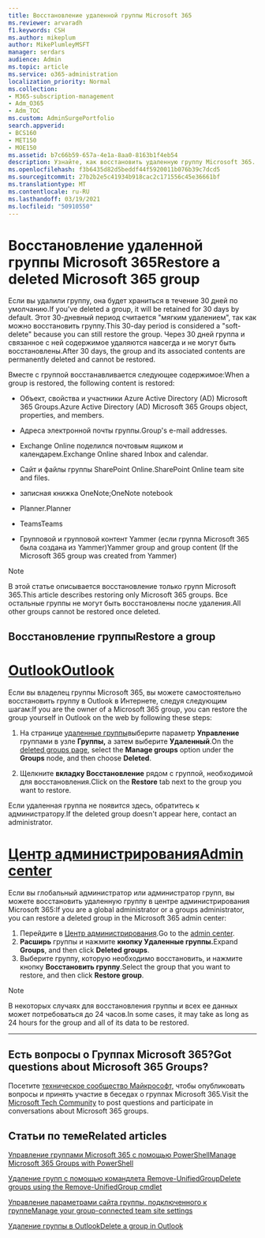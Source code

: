 ```yaml
---
title: Восстановление удаленной группы Microsoft 365
ms.reviewer: arvaradh
f1.keywords: CSH
ms.author: mikeplum
author: MikePlumleyMSFT
manager: serdars
audience: Admin
ms.topic: article
ms.service: o365-administration
localization_priority: Normal
ms.collection:
- M365-subscription-management
- Adm_O365
- Adm_TOC
ms.custom: AdminSurgePortfolio
search.appverid:
- BCS160
- MET150
- MOE150
ms.assetid: b7c66b59-657a-4e1a-8aa0-8163b1f4eb54
description: Узнайте, как восстановить удаленную группу Microsoft 365.
ms.openlocfilehash: f3b6435d82d5beddf44f5920011b076b39c7dcd5
ms.sourcegitcommit: 27b2b2e5c41934b918cac2c171556c45e36661bf
ms.translationtype: MT
ms.contentlocale: ru-RU
ms.lasthandoff: 03/19/2021
ms.locfileid: "50910550"
---
```

# <a name="restore-a-deleted-microsoft-365-group"></a><span data-ttu-id="9d5c8-103">Восстановление удаленной группы Microsoft 365</span><span class="sxs-lookup"><span data-stu-id="9d5c8-103">Restore a deleted Microsoft 365 group</span></span>

<span data-ttu-id="9d5c8-104">Если вы удалили группу, она будет храниться в течение 30 дней по умолчанию.</span><span class="sxs-lookup"><span data-stu-id="9d5c8-104">If you've deleted a group, it will be retained for 30 days by default.</span></span> <span data-ttu-id="9d5c8-105">Этот 30-дневный период считается "мягким удалением", так как можно восстановить группу.</span><span class="sxs-lookup"><span data-stu-id="9d5c8-105">This 30-day period is considered a "soft-delete" because you can still restore the group.</span></span> <span data-ttu-id="9d5c8-106">Через 30 дней группа и связанное с ней содержимое удаляются навсегда и не могут быть восстановлены.</span><span class="sxs-lookup"><span data-stu-id="9d5c8-106">After 30 days, the group and its associated contents are permanently deleted and cannot be restored.</span></span>

<span data-ttu-id="9d5c8-107">Вместе с группой восстанавливается следующее содержимое:</span><span class="sxs-lookup"><span data-stu-id="9d5c8-107">When a group is restored, the following content is restored:</span></span>
  
- <span data-ttu-id="9d5c8-108">Объект, свойства и участники Azure Active Directory (AD) Microsoft 365 Groups.</span><span class="sxs-lookup"><span data-stu-id="9d5c8-108">Azure Active Directory (AD) Microsoft 365 Groups object, properties, and members.</span></span>
    
- <span data-ttu-id="9d5c8-109">Адреса электронной почты группы.</span><span class="sxs-lookup"><span data-stu-id="9d5c8-109">Group's e-mail addresses.</span></span>
    
- <span data-ttu-id="9d5c8-110">Exchange Online поделился почтовым ящиком и календарем.</span><span class="sxs-lookup"><span data-stu-id="9d5c8-110">Exchange Online shared Inbox and calendar.</span></span>
    
- <span data-ttu-id="9d5c8-111">Сайт и файлы группы SharePoint Online.</span><span class="sxs-lookup"><span data-stu-id="9d5c8-111">SharePoint Online team site and files.</span></span>
    
- <span data-ttu-id="9d5c8-112">записная книжка OneNote;</span><span class="sxs-lookup"><span data-stu-id="9d5c8-112">OneNote notebook</span></span>
    
- <span data-ttu-id="9d5c8-113">Planner.</span><span class="sxs-lookup"><span data-stu-id="9d5c8-113">Planner</span></span>
    
- <span data-ttu-id="9d5c8-114">Teams</span><span class="sxs-lookup"><span data-stu-id="9d5c8-114">Teams</span></span>

- <span data-ttu-id="9d5c8-115">Групповой и групповой контент Yammer (если группа Microsoft 365 была создана из Yammer)</span><span class="sxs-lookup"><span data-stu-id="9d5c8-115">Yammer group and group content (If the Microsoft 365 group was created from Yammer)</span></span>

> [!NOTE]
> <span data-ttu-id="9d5c8-116">В этой статье описывается восстановление только групп Microsoft 365.</span><span class="sxs-lookup"><span data-stu-id="9d5c8-116">This article describes restoring only Microsoft 365 groups.</span></span> <span data-ttu-id="9d5c8-117">Все остальные группы не могут быть восстановлены после удаления.</span><span class="sxs-lookup"><span data-stu-id="9d5c8-117">All other groups cannot be restored once deleted.</span></span>

## <a name="restore-a-group"></a><span data-ttu-id="9d5c8-118">Восстановление группы</span><span class="sxs-lookup"><span data-stu-id="9d5c8-118">Restore a group</span></span>

# <a name="outlook"></a>[<span data-ttu-id="9d5c8-119">Outlook</span><span class="sxs-lookup"><span data-stu-id="9d5c8-119">Outlook</span></span>](#tab/outlook)

<span data-ttu-id="9d5c8-120">Если вы владелец группы Microsoft 365, вы можете самостоятельно восстановить группу в Outlook в Интернете, следуя следующим шагам:</span><span class="sxs-lookup"><span data-stu-id="9d5c8-120">If you are the owner of a Microsoft 365 group, you can restore the group yourself in Outlook on the web by following these steps:</span></span>

1. <span data-ttu-id="9d5c8-121">На странице [удаленные группы](https://outlook.office.com/people/group/deleted)выберите параметр **Управление** группами в узле **Группы,** а затем выберите **Удаленный**.</span><span class="sxs-lookup"><span data-stu-id="9d5c8-121">On the [deleted groups page](https://outlook.office.com/people/group/deleted), select the **Manage groups** option under the **Groups** node, and then choose **Deleted**.</span></span>

2. <span data-ttu-id="9d5c8-122">Щелкните **вкладку Восстановление** рядом с группой, необходимой для восстановления.</span><span class="sxs-lookup"><span data-stu-id="9d5c8-122">Click on the **Restore** tab next to the group you want to restore.</span></span>

<span data-ttu-id="9d5c8-123">Если удаленная группа не появится здесь, обратитесь к администратору.</span><span class="sxs-lookup"><span data-stu-id="9d5c8-123">If the deleted group doesn't appear here, contact an administrator.</span></span>

# <a name="admin-center"></a>[<span data-ttu-id="9d5c8-124">Центр администрирования</span><span class="sxs-lookup"><span data-stu-id="9d5c8-124">Admin center</span></span>](#tab/admin-center)

<span data-ttu-id="9d5c8-125">Если вы глобальный администратор или администратор групп, вы можете восстановить удаленную группу в центре администрирования Microsoft 365:</span><span class="sxs-lookup"><span data-stu-id="9d5c8-125">If you are a global administrator or a groups administrator, you can restore a deleted group in the Microsoft 365 admin center:</span></span>

1. <span data-ttu-id="9d5c8-126">Перейдите в [Центр администрирования](https://admin.microsoft.com).</span><span class="sxs-lookup"><span data-stu-id="9d5c8-126">Go to the [admin center](https://admin.microsoft.com).</span></span>
2. <span data-ttu-id="9d5c8-127">**Расширь** группы и нажмите **кнопку Удаленные группы.**</span><span class="sxs-lookup"><span data-stu-id="9d5c8-127">Expand **Groups**, and then click **Deleted groups**.</span></span>
3. <span data-ttu-id="9d5c8-128">Выберите группу, которую необходимо восстановить, и нажмите кнопку **Восстановить группу**.</span><span class="sxs-lookup"><span data-stu-id="9d5c8-128">Select the group that you want to restore, and then click **Restore group**.</span></span>

> [!NOTE]
> <span data-ttu-id="9d5c8-129">В некоторых случаях для восстановления группы и всех ее данных может потребоваться до 24 часов.</span><span class="sxs-lookup"><span data-stu-id="9d5c8-129">In some cases, it may take as long as 24 hours for the group and all of its data to be restored.</span></span> 

---

## <a name="got-questions-about-microsoft-365-groups"></a><span data-ttu-id="9d5c8-130">Есть вопросы о Группах Microsoft 365?</span><span class="sxs-lookup"><span data-stu-id="9d5c8-130">Got questions about Microsoft 365 Groups?</span></span>

<span data-ttu-id="9d5c8-131">Посетите [техническое сообщество Майкрософт,](https://techcommunity.microsoft.com/t5/Office-365-Groups/ct-p/Office365Groups) чтобы опубликовать вопросы и принять участие в беседах о группах Microsoft 365.</span><span class="sxs-lookup"><span data-stu-id="9d5c8-131">Visit the [Microsoft Tech Community](https://techcommunity.microsoft.com/t5/Office-365-Groups/ct-p/Office365Groups) to post questions and participate in conversations about Microsoft 365 groups.</span></span> 
  
## <a name="related-articles"></a><span data-ttu-id="9d5c8-132">Статьи по теме</span><span class="sxs-lookup"><span data-stu-id="9d5c8-132">Related articles</span></span>

[<span data-ttu-id="9d5c8-133">Управление группами Microsoft 365 с помощью PowerShell</span><span class="sxs-lookup"><span data-stu-id="9d5c8-133">Manage Microsoft 365 Groups with PowerShell</span></span>](../../enterprise/manage-microsoft-365-groups-with-powershell.md)
  
[<span data-ttu-id="9d5c8-134">Удаление групп с помощью командлета Remove-UnifiedGroup</span><span class="sxs-lookup"><span data-stu-id="9d5c8-134">Delete groups using the Remove-UnifiedGroup cmdlet</span></span>](/powershell/module/exchange/remove-unifiedgroup)
  
[<span data-ttu-id="9d5c8-135">Управление параметрами сайта группы, подключенного к группе</span><span class="sxs-lookup"><span data-stu-id="9d5c8-135">Manage your group-connected team site settings</span></span>](https://support.microsoft.com/office/8376034d-d0c7-446e-9178-6ab51c58df42)
  
[<span data-ttu-id="9d5c8-136">Удаление группы в Outlook</span><span class="sxs-lookup"><span data-stu-id="9d5c8-136">Delete a group in Outlook</span></span>](https://support.microsoft.com/office/ca7f5a9e-ae4f-4cbe-a4bc-89c469d1726f)